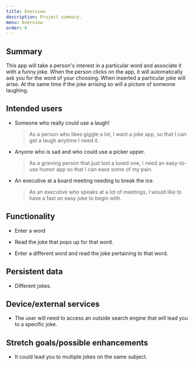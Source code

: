 ```yaml
---
title: Overview
description: Project summary.
menu: Overview
order: 0
---
```


## Summary

This app will take a person's interest in a particular word and associate it with a funny joke. 
When the person clicks on the app, it will automatically ask you for the word of your choosing. When inserted a particular joke will arise. At the same time if the joke arrising so will a picture of someone laughing.



## Intended users

* Someone who really could use a laugh!

    > As a person who likes giggle a lot, I want a joke app, so that I can get a laugh anytime I need it.
    
* Anyone who is sad and who could use a picker upper.

    > As a grieving person that just lost a loved one, I need an easy-to-use humor app so that I can ease some of my pain.
 
* An executive at a board meeting needing to break the ice.

    > As an executive who speaks at a lot of meetings, I would like to have a fast an easy joke to begin with. 

## Functionality
   
* Enter a word

* Read the joke that pops up for that word.

* Enter a different word and read the joke pertaining to that word.

## Persistent data

* Different jokes. 
    
## Device/external services

* The user will need to access an outside search engine that will lead you to a specific joke.

## Stretch goals/possible enhancements 

* It could lead you to multiple jokes on the same subject.
